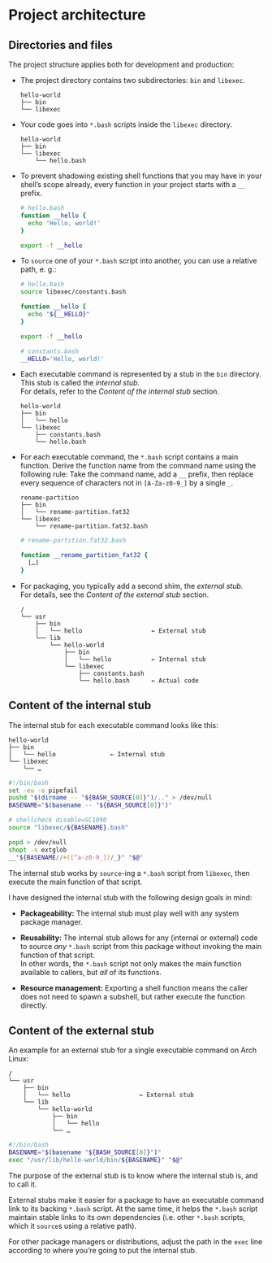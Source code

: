 # Project architecture

## Directories and files

The project structure applies both for development and production:

- The project directory contains two subdirectories: `bin` and
  `libexec`.

    ```plain
    hello-world
    ├── bin
    └── libexec
    ```

- Your code goes into `*.bash` scripts inside the `libexec` directory.

    ```plain
    hello-world
    ├── bin
    └── libexec
        └── hello.bash
    ```

- To prevent shadowing existing shell functions that you may have
  in your shell’s scope already, every function in your project
  starts with a `__` prefix.

    ```bash
    # hello.bash
    function __hello {
      echo 'Hello, world!'
    }

    export -f __hello
    ```

- To `source` one of your `*.bash` script into another, you can
  use a relative path, e. g.:

    ```bash
    # hello.bash
    source libexec/constants.bash

    function __hello {
      echo "${__HELLO}"
    }

    export -f __hello
    ```

    ```bash
    # constants.bash
    __HELLO='Hello, world!'
    ```

- Each executable command is represented by a stub in the `bin`
  directory. This stub is called the _internal stub._  
  For details, refer to the _Content of the internal stub_ section.

    ```plain
    hello-world
    ├── bin
    │   └── hello
    └── libexec
        ├── constants.bash
        └── hello.bash
    ```

- For each executable command, the `*.bash` script contains a main
  function. Derive the function name from the command name using the
  following rule:
  Take the command name, add a `__` prefix, then replace every
  sequence of characters not in `[A-Za-z0-9_]` by a single `_`.

    ```plain
    rename-partition
    ├── bin
    │   └── rename-partition.fat32
    └── libexec
        └── rename-partition.fat32.bash
    ```

    ```bash
    # rename-partition.fat32.bash

    function __rename_partition_fat32 {
      […]
    }
    ```

- For packaging, you typically add a second shim, the _external stub._  
  For details, see the _Content of the external stub_ section.

    ```plain
    /
    └── usr
        ├── bin
        │   └── hello                   ← External stub
        └── lib
            └── hello-world
                ├── bin
                │   └── hello           ← Internal stub
                └── libexec
                    ├── constants.bash
                    └── hello.bash      ← Actual code
    ```

## Content of the internal stub

The internal stub for each executable command looks like this:

```plain
hello-world
├── bin
│   └── hello               ← Internal stub
└── libexec
    └── …
```

```bash
#!/bin/bash
set -eu -o pipefail
pushd "$(dirname -- "${BASH_SOURCE[0]}")/.." > /dev/null
BASENAME="$(basename -- "${BASH_SOURCE[0]}")"

# shellcheck disable=SC1090
source "libexec/${BASENAME}.bash"

popd > /dev/null
shopt -s extglob
__"${BASENAME//+([^a-z0-9_])/_}" "$@"
```

The internal stub works by `source`-ing a `*.bash` script from
`libexec`, then execute the main function of that script.

I have designed the internal stub with the following design goals
in mind:

- **Packageability:**
  The internal stub must play well with any system package manager.

- **Reusability:**
  The internal stub allows for any (internal or external) code to
  source _any_ `*.bash` script from this package without invoking
  the main function of that script.  
  In other words, the `*.bash` script not only makes the main
  function available to callers, but _all_ of its functions.

- **Resource management:**
  Exporting a shell function means the caller does not need to
  spawn a subshell, but rather execute the function directly.

## Content of the external stub

An example for an external stub for a single executable command
on Arch Linux:

```plain
/
└── usr
    ├── bin
    │   └── hello                   ← External stub
    └── lib
        └── hello-world
            ├── bin
            │   └── hello
            └── …
```

```bash
#!/bin/bash
BASENAME="$(basename "${BASH_SOURCE[0]}")"
exec "/usr/lib/hello-world/bin/${BASENAME}" "$@"
```

The purpose of the external stub is to know where the internal stub
is, and to call it.

External stubs make it easier for a package to have an executable
command link to its backing `*.bash` script. At the same time, it
helps the `*.bash` script maintain stable links to its own
dependencies (i.e. other `*.bash` scripts, which it `source`s
using a relative path).

For other package managers or distributions, adjust the path in the
`exec` line according to where you’re going to put the internal
stub.
